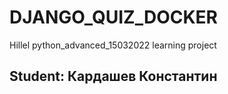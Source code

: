 # DJANGO_QUIZ_DOCKER
Hillel python_advanced_15032022 learning project

Student: Кардашев Константин
-----------------------------------------------------------------------------------------------------------------------
